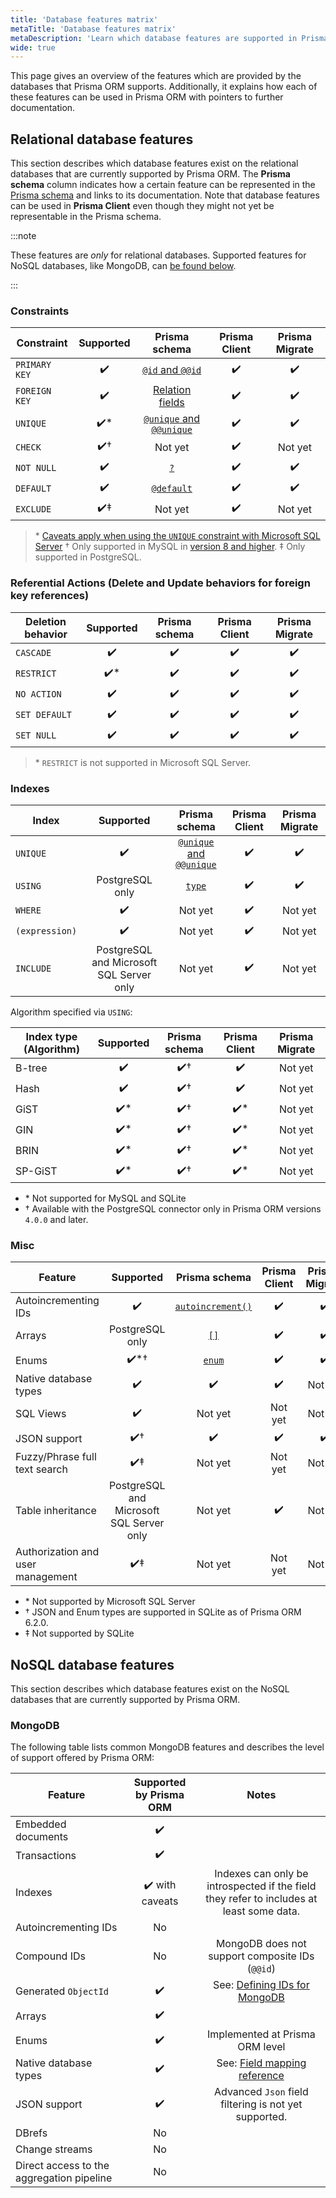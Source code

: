 ```yaml
---
title: 'Database features matrix'
metaTitle: 'Database features matrix'
metaDescription: 'Learn which database features are supported in Prisma ORM and how they map to the different Prisma ORM tools.'
wide: true
---
```


This page gives an overview of the features which are provided by the databases that Prisma ORM supports. Additionally, it explains how each of these features can be used in Prisma ORM with pointers to further documentation.

## Relational database features

This section describes which database features exist on the relational databases that are currently supported by Prisma ORM. The **Prisma schema** column indicates how a certain feature can be represented in the [Prisma schema](/orm/prisma-schema) and links to its documentation. Note that database features can be used in **Prisma Client** even though they might not yet be representable in the Prisma schema.

:::note

These features are _only_ for relational databases. Supported features for NoSQL databases, like MongoDB, can [be found below](#nosql-database-features).

:::

### Constraints

| Constraint    | Supported |                                      Prisma schema                                       | Prisma Client | Prisma Migrate |
| ------------- | :-------: | :--------------------------------------------------------------------------------------: | :-----------: | :------------: |
| `PRIMARY KEY` |    ✔️     |      [`@id` and `@@id`](/orm/prisma-schema/data-model/models#defining-an-id-field)       |      ✔️       |       ✔️       |
| `FOREIGN KEY` |    ✔️     |        [Relation fields](/orm/prisma-schema/data-model/relations#relation-fields)        |      ✔️       |       ✔️       |
| `UNIQUE`      |   ✔️\*    | [`@unique` and `@@unique`](/orm/prisma-schema/data-model/models#defining-a-unique-field) |      ✔️       |       ✔️       |
| `CHECK`       |    ✔️†    |                                         Not yet                                          |      ✔️       |    Not yet     |
| `NOT NULL`    |    ✔️     |                [`?`](/orm/prisma-schema/data-model/models#type-modifiers)                |      ✔️       |       ✔️       |
| `DEFAULT`     |    ✔️     |       [`@default`](/orm/prisma-schema/data-model/models#defining-a-default-value)        |      ✔️       |       ✔️       |
| `EXCLUDE`     |    ✔️‡    |                                         Not yet                                          |      ✔️       |    Not yet     |

> \* [Caveats apply when using the `UNIQUE` constraint with Microsoft SQL Server](/orm/overview/databases/sql-server#data-model-limitations)
> † Only supported in MySQL in [version 8 and higher](https://dev.mysql.com/doc/refman/8.0/en/create-table-check-constraints.html).
> ‡ Only supported in PostgreSQL.

### Referential Actions (Delete and Update behaviors for foreign key references)

| Deletion behavior | Supported | Prisma schema | Prisma Client | Prisma Migrate |
| ----------------- | :-------: | :-----------: | :-----------: | :------------: |
| `CASCADE`         |    ✔️     |      ✔️       |      ✔️       |       ✔️       |
| `RESTRICT`        |   ✔️\*    |      ✔️       |      ✔️       |       ✔️       |
| `NO ACTION`       |    ✔️     |      ✔️       |      ✔️       |       ✔️       |
| `SET DEFAULT`     |    ✔️     |      ✔️       |      ✔️       |       ✔️       |
| `SET NULL`        |    ✔️     |      ✔️       |      ✔️       |       ✔️       |

> \* `RESTRICT` is not supported in Microsoft SQL Server.

### Indexes

| Index          |                Supported                 |                                                Prisma schema                                                | Prisma Client | Prisma Migrate |
| -------------- | :--------------------------------------: | :---------------------------------------------------------------------------------------------------------: | :-----------: | :------------: |
| `UNIQUE`       |                    ✔️                    |          [`@unique` and `@@unique`](/orm/prisma-schema/data-model/models#defining-a-unique-field)           |      ✔️       |       ✔️       |
| `USING`        |             PostgreSQL only              | [`type`](/orm/prisma-schema/data-model/indexes#configuring-the-access-type-of-indexes-with-type-postgresql) |      ✔️       |       ✔️       |
| `WHERE`        |                    ✔️                    |                                                   Not yet                                                   |      ✔️       |    Not yet     |
| `(expression)` |                    ✔️                    |                                                   Not yet                                                   |      ✔️       |    Not yet     |
| `INCLUDE`      | PostgreSQL and Microsoft SQL Server only |                                                   Not yet                                                   |      ✔️       |    Not yet     |

Algorithm specified via `USING`:

| Index type (Algorithm) | Supported | Prisma schema | Prisma Client | Prisma Migrate |
| ---------------------- | :-------: | :-----------: | :-----------: | :------------: |
| B-tree                 |    ✔️     |      ✔️†      |      ✔️       |    Not yet     |
| Hash                   |    ✔️     |      ✔️†      |      ✔️       |    Not yet     |
| GiST                   |   ✔️\*    |      ✔️†      |     ✔️\*      |    Not yet     |
| GIN                    |   ✔️\*    |      ✔️†      |     ✔️\*      |    Not yet     |
| BRIN                   |   ✔️\*    |      ✔️†      |     ✔️\*      |    Not yet     |
| SP-GiST                |   ✔️\*    |      ✔️†      |     ✔️\*      |    Not yet     |

- \* Not supported for MySQL and SQLite
- † Available with the PostgreSQL connector only in Prisma ORM versions `4.0.0` and later.

### Misc

| Feature                           |                Supported                 |                                   Prisma schema                                    | Prisma Client | Prisma Migrate |
| --------------------------------- | :--------------------------------------: | :--------------------------------------------------------------------------------: | :-----------: | :------------: |
| Autoincrementing IDs              |                    ✔️                    | [`autoincrement()`](/orm/prisma-schema/data-model/models#defining-a-default-value) |      ✔️       |       ✔️       |
| Arrays                            |             PostgreSQL only              |            [`[]`](/orm/prisma-schema/data-model/models#type-modifiers)             |      ✔️       |       ✔️       |
| Enums                             |                  ✔️\*†                   |           [`enum`](/orm/prisma-schema/data-model/models#defining-enums)            |      ✔️       |       ✔️       |
| Native database types             |                    ✔️                    |                                         ✔️                                         |      ✔️       |    Not yet     |
| SQL Views                         |                    ✔️                    |                                      Not yet                                       |    Not yet    |    Not yet     |
| JSON support                      |                   ✔️†                    |                                         ✔️                                         |      ✔️       |       ✔️       |
| Fuzzy/Phrase full text search     |                   ✔️‡                    |                                      Not yet                                       |    Not yet    |    Not yet     |
| Table inheritance                 | PostgreSQL and Microsoft SQL Server only |                                      Not yet                                       |      ✔️       |    Not yet     |
| Authorization and user management |                   ✔️‡                    |                                      Not yet                                       |    Not yet    |    Not yet     |

- \* Not supported by Microsoft SQL Server
- † JSON and Enum types are supported in SQLite as of Prisma ORM 6.2.0.
- ‡ Not supported by SQLite

## NoSQL database features

This section describes which database features exist on the NoSQL databases that are currently supported by Prisma ORM.

### MongoDB

The following table lists common MongoDB features and describes the level of support offered by Prisma ORM:

| Feature                                   | Supported by Prisma ORM |                                              Notes                                              |
| ----------------------------------------- | :---------------------: | :---------------------------------------------------------------------------------------------: |
| Embedded documents                        |           ✔️            |                                                                                                 |
| Transactions                              |           ✔️            |                                                                                                 |
| Indexes                                   |     ✔️ with caveats     |    Indexes can only be introspected if the field they refer to includes at least some data.     |
| Autoincrementing IDs                      |           No            |                                                                                                 |
| Compound IDs                              |           No            |                         MongoDB does not support composite IDs (`@@id`)                         |
| Generated `ObjectId`                      |           ✔️            |  See: [Defining IDs for MongoDB](/orm/prisma-schema/data-model/models#defining-ids-in-mongodb)  |
| Arrays                                    |           ✔️            |                                                                                                 |
| Enums                                     |           ✔️            |                                 Implemented at Prisma ORM level                                 |
| Native database types                     |           ✔️            | See: [Field mapping reference](/orm/reference/prisma-schema-reference#model-field-scalar-types) |
| JSON support                              |           ✔️            |                      Advanced `Json` field filtering is not yet supported.                      |
| DBrefs                                    |           No            |
| Change streams                            |           No            |
| Direct access to the aggregation pipeline |           No            |
